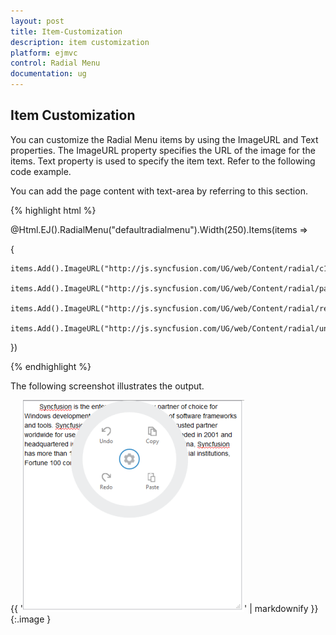 ```yaml
---
layout: post
title: Item-Customization
description: item customization
platform: ejmvc
control: Radial Menu
documentation: ug
---
```


## Item Customization

You can customize the Radial Menu items by using the ImageURL and Text properties. The ImageURL property specifies the URL of the image for the items. Text property is used to specify the item text. Refer to the following code example.

You can add the page content with text-area by referring to this section.



{% highlight html %}



@Html.EJ().RadialMenu("defaultradialmenu").Width(250).Items(items =>

{

    items.Add().ImageURL("http://js.syncfusion.com/UG/web/Content/radial/c1.png").Text("Copy");

    items.Add().ImageURL("http://js.syncfusion.com/UG/web/Content/radial/paste.png").Text("Paste");

    items.Add().ImageURL("http://js.syncfusion.com/UG/web/Content/radial/redo.png").Text("Redo");

    items.Add().ImageURL("http://js.syncfusion.com/UG/web/Content/radial/undo.png").Text("Undo");

})

<script type="text/javascript">

    $(function () {        

        $("#rteSampleone").select(function (e) {

            $('#defaultradialmenu').ejRadialMenu("show");

        });

    });

</script>



{% endhighlight %}



The following screenshot illustrates the output.

{{ '![](Item-Customization_images/Item-Customization_img1.png)' | markdownify }}
{:.image }


